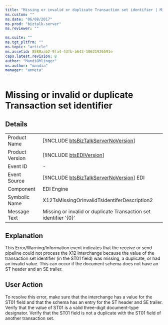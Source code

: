 ```yaml
---
title: "Missing or invalid or duplicate Transaction set identifier | Microsoft Docs"
ms.custom: ""
ms.date: "06/08/2017"
ms.prod: "biztalk-server"
ms.reviewer: ""

ms.suite: ""
ms.tgt_pltfrm: ""
ms.topic: "article"
ms.assetid: 8580aab2-9fa4-43fb-b643-10621926591e
caps.latest.revision: 8
author: "MandiOhlinger"
ms.author: "mandia"
manager: "anneta"
---
```

# Missing or invalid or duplicate Transaction set identifier
## Details  
  
|                 |                                                                                         |
|-----------------|-----------------------------------------------------------------------------------------|
|  Product Name   |   [!INCLUDE [btsBizTalkServerNoVersion](../includes/btsbiztalkservernoversion-md.md)]   |
| Product Version |               [!INCLUDE [btsEDIVersion](../includes/btsediversion-md.md)]               |
|    Event ID     |                                            -                                            |
|  Event Source   | [!INCLUDE [btsBizTalkServerNoVersion](../includes/btsbiztalkservernoversion-md.md)] EDI |
|    Component    |                                       EDI Engine                                        |
|  Symbolic Name  |                      X12TsMissingOrInvalidTsIdentiferDescription2                       |
|  Message Text   |            Missing or invalid or duplicate Transaction set identifier '{0}'             |
  
## Explanation  
 This Error/Warning/Information event indicates that the receive or send pipeline could not process the X12 interchange because the value of the transaction set identifier (in the ST01 field) was missing, a duplicate, or had an invalid value. This can occur if the document schema does not have an ST header and an SE trailer.  
  
## User Action  
 To resolve this error, make sure that the interchange has a value for the ST01 field and that the schema has an entry for the ST header and SE trailer. Verify that the value of ST01 is a valid three-digit document-type designator. Verify that the ST01 field is not a duplicate with the ST01 field of another transaction set.